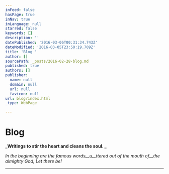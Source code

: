 ```yaml
---
inFeed: false
hasPage: true
inNav: true
inLanguage: null
starred: false
keywords: []
description: ''
datePublished: '2016-03-06T00:31:34.743Z'
dateModified: '2016-03-05T23:50:19.709Z'
title: 'Blog '
author: []
sourcePath: _posts/2016-02-28-blog.md
published: true
authors: []
publisher:
  name: null
  domain: null
  url: null
  favicon: null
url: blog/index.html
_type: WebPage

---
```

# Blog 

**_Writings to stir the heart and cleans the soul. _**

_In the beginning are the famous words__u__ttered out of the mouth of__the almighty God; Let there be!_

****